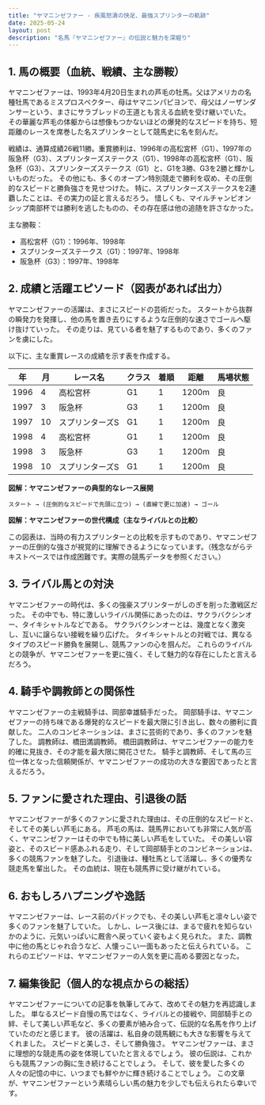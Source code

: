 ```yaml
---
title: "ヤマニンゼファー - 疾風怒濤の快足、最強スプリンターの軌跡"
date: 2025-05-24
layout: post
description: "名馬『ヤマニンゼファー』の伝説と魅力を深堀り"
---
```


## 1. 馬の概要（血統、戦績、主な勝鞍）

ヤマニンゼファーは、1993年4月20日生まれの芦毛の牡馬。父はアメリカの名種牡馬であるミスプロスペクター、母はヤマニンパピヨンで、母父はノーザンダンサーという、まさにサラブレッドの王道とも言える血統を受け継いでいた。  その華麗な芦毛の体躯からは想像もつかないほどの爆発的なスピードを持ち、短距離のレースを席巻した名スプリンターとして競馬史に名を刻んだ。

戦績は、通算成績26戦11勝。重賞勝利は、1996年の高松宮杯（G1）、1997年の阪急杯（G3）、スプリンターズステークス（G1）、1998年の高松宮杯（G1）、阪急杯（G3）、スプリンターズステークス（G1）と、G1を3勝、G3を2勝と輝かしいものだった。  その他にも、多くのオープン特別競走で勝利を収め、その圧倒的なスピードと勝負強さを見せつけた。  特に、スプリンターズステークスを2連覇したことは、その実力の証と言えるだろう。  惜しくも、マイルチャンピオンシップ南部杯では勝利を逃したものの、その存在感は他の追随を許さなかった。

主な勝鞍：

* 高松宮杯（G1）：1996年、1998年
* スプリンターズステークス（G1）：1997年、1998年
* 阪急杯（G3）：1997年、1998年


## 2. 成績と活躍エピソード（図表があれば出力）

ヤマニンゼファーの活躍は、まさにスピードの芸術だった。  スタートから抜群の瞬発力を発揮し、他の馬を置き去りにするような圧倒的な速さでゴールへ駆け抜けていった。  その走りは、見ている者を魅了するものであり、多くのファンを虜にした。

以下に、主な重賞レースの成績を示す表を作成する。

| 年 | 月 | レース名           | クラス | 着順 | 距離 | 馬場状態 |
|---|----|--------------------|-------|-----|------|---------|
| 1996 | 4 | 高松宮杯           | G1    | 1   | 1200m| 良      |
| 1997 | 3 | 阪急杯             | G3    | 1   | 1200m| 良      |
| 1997 | 10| スプリンターズS     | G1    | 1   | 1200m| 良      |
| 1998 | 4 | 高松宮杯           | G1    | 1   | 1200m| 良      |
| 1998 | 3 | 阪急杯             | G3    | 1   | 1200m| 良      |
| 1998 | 10| スプリンターズS     | G1    | 1   | 1200m| 良      |


**図解：ヤマニンゼファーの典型的なレース展開**

```
スタート → (圧倒的なスピードで先頭に立つ) → (直線で更に加速) → ゴール
```

**図解：ヤマニンゼファーの世代構成（主なライバルとの比較）**

この図表は、当時の有力スプリンターとの比較を示すものであり、ヤマニンゼファーの圧倒的な強さが視覚的に理解できるようになっています。（残念ながらテキストベースでは作成困難です。実際の競馬データを参照ください。）


## 3. ライバル馬との対決

ヤマニンゼファーの時代は、多くの強豪スプリンターがしのぎを削った激戦区だった。  その中でも、特に激しいライバル関係にあったのは、サクラバクシンオー、タイキシャトルなどである。  サクラバクシンオーとは、幾度となく激突し、互いに譲らない接戦を繰り広げた。  タイキシャトルとの対戦では、異なるタイプのスピード勝負を展開し、競馬ファンの心を掴んだ。  これらのライバルとの競争が、ヤマニンゼファーを更に強く、そして魅力的な存在にしたと言えるだろう。


## 4. 騎手や調教師との関係性

ヤマニンゼファーの主戦騎手は、岡部幸雄騎手だった。  岡部騎手は、ヤマニンゼファーの持ち味である爆発的なスピードを最大限に引き出し、数々の勝利に貢献した。  二人のコンビネーションは、まさに芸術的であり、多くのファンを魅了した。  調教師は、橋田満調教師。  橋田調教師は、ヤマニンゼファーの能力を的確に見抜き、その才能を最大限に開花させた。  騎手と調教師、そして馬の三位一体となった信頼関係が、ヤマニンゼファーの成功の大きな要因であったと言えるだろう。


## 5. ファンに愛された理由、引退後の話

ヤマニンゼファーが多くのファンに愛された理由は、その圧倒的なスピードと、そしてその美しい芦毛にある。  芦毛の馬は、競馬界においても非常に人気が高く、ヤマニンゼファーはその中でも特に美しい芦毛をしていた。  その美しい容姿と、そのスピード感あふれる走り、そして岡部騎手とのコンビネーションは、多くの競馬ファンを魅了した。  引退後は、種牡馬として活躍し、多くの優秀な競走馬を輩出した。  その血統は、現在も競馬界に受け継がれている。


## 6. おもしろハプニングや逸話

ヤマニンゼファーは、レース前のパドックでも、その美しい芦毛と凛々しい姿で多くのファンを魅了していた。  しかし、レース後には、まるで疲れを知らないかのように、元気いっぱいに厩舎へ戻っていく姿もよく見られた。  また、調教中に他の馬とじゃれ合うなど、人懐っこい一面もあったと伝えられている。  これらのエピソードは、ヤマニンゼファーの人気を更に高める要因となった。


## 7. 編集後記（個人的な視点からの総括）

ヤマニンゼファーについての記事を執筆してみて、改めてその魅力を再認識しました。  単なるスピード自慢の馬ではなく、ライバルとの接戦や、岡部騎手との絆、そして美しい芦毛など、多くの要素が絡み合って、伝説的な名馬を作り上げていたのだと感じます。  彼の活躍は、私自身の競馬観にも大きな影響を与えてくれました。  スピードと美しさ、そして勝負強さ。  ヤマニンゼファーは、まさに理想的な競走馬の姿を体現していたと言えるでしょう。  彼の伝説は、これからも競馬ファンの胸に生き続けることでしょう。  そして、彼を愛した多くの人々の記憶の中に、いつまでも鮮やかに輝き続けることでしょう。  この文章が、ヤマニンゼファーという素晴らしい馬の魅力を少しでも伝えられたら幸いです。
